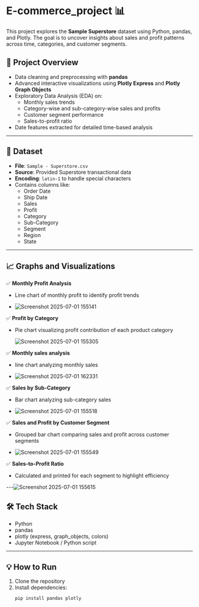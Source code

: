 # E-commerce_project 📊

This project explores the **Sample Superstore** dataset using Python, pandas, and Plotly. The goal is to uncover insights about sales and profit patterns across time, categories, and customer segments.

## 🚀 Project Overview

- Data cleaning and preprocessing with **pandas**
- Advanced interactive visualizations using **Plotly Express** and **Plotly Graph Objects**
- Exploratory Data Analysis (EDA) on:
  - Monthly sales trends
  - Category-wise and sub-category-wise sales and profits
  - Customer segment performance
  - Sales-to-profit ratio
- Date features extracted for detailed time-based analysis

---

## 📂 Dataset

- **File**: `Sample - Superstore.csv`  
- **Source**: Provided Superstore transactional data  
- **Encoding**: `latin-1` to handle special characters  
- Contains columns like:
  - Order Date
  - Ship Date
  - Sales
  - Profit
  - Category
  - Sub-Category
  - Segment
  - Region
  - State

---

## 📈 Graphs and Visualizations

✅ **Monthly Profit Analysis**  
- Line chart of monthly profit to identify profit trends

- ![Screenshot 2025-07-01 155141](https://github.com/user-attachments/assets/f11d94e4-b11b-4d84-9186-83d151c3acb7)


✅ **Profit by Category**  
- Pie chart visualizing profit contribution of each product category

  ![Screenshot 2025-07-01 155305](https://github.com/user-attachments/assets/be6dafd5-41b1-4ad9-8fd5-fcb5af107be5)

  
✅ **Monthly sales analysis**  
- line chart analyzing monthly sales

- ![Screenshot 2025-07-01 162331](https://github.com/user-attachments/assets/7ecd254c-e566-4b2d-b50d-0ad29901a107)



✅ **Sales by Sub-Category**  
- Bar chart analyzing sub-category sales

- ![Screenshot 2025-07-01 155518](https://github.com/user-attachments/assets/07394e3c-f62c-4347-a763-d5ecc097cd41)


✅ **Sales and Profit by Customer Segment**  
- Grouped bar chart comparing sales and profit across customer segments

- ![Screenshot 2025-07-01 155549](https://github.com/user-attachments/assets/1aebdca8-3abe-4c6d-b9c1-1690b6c0a290)


✅ **Sales-to-Profit Ratio**  
- Calculated and printed for each segment to highlight efficiency

---![Screenshot 2025-07-01 155615](https://github.com/user-attachments/assets/d5aa6060-66e0-44fb-97c5-c863d5311322)


## 🛠️ Tech Stack

- Python
- pandas
- plotly (express, graph_objects, colors)
- Jupyter Notebook / Python script

---

## 💡 How to Run

1. Clone the repository
2. Install dependencies:  
   ```bash
   pip install pandas plotly
